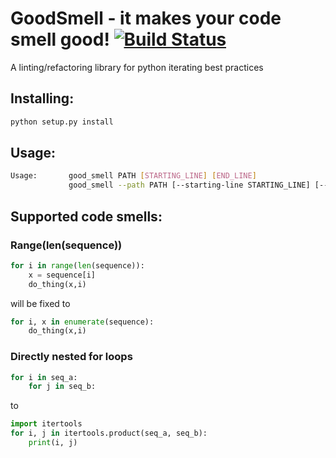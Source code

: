 # GoodSmell - it makes your code smell good! [![Build Status](https://travis-ci.com/Tadaboody/good_smell.svg?branch=master)](https://travis-ci.com/Tadaboody/good_smell)
A linting/refactoring library for python iterating best practices

## Installing:
```sh
python setup.py install
```
## Usage:
```sh
Usage:       good_smell PATH [STARTING_LINE] [END_LINE]
             good_smell --path PATH [--starting-line STARTING_LINE] [--end-line END_LINE]
```
## Supported code smells:

### Range(len(sequence))
```py
for i in range(len(sequence)):
    x = sequence[i]
    do_thing(x,i)
```
will be fixed to 
```py
for i, x in enumerate(sequence):
    do_thing(x,i)
```
### Directly nested for loops
```py
for i in seq_a:
    for j in seq_b:
```
to
```py
import itertools
for i, j in itertools.product(seq_a, seq_b):
    print(i, j)
```